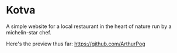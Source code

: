 # Kotva
A simple website for a local restaurant in the heart of nature run by a michelin-star chef.

Here's the preview thus far: https://github.com/ArthurPog
